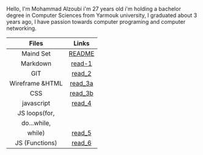 Hello, I'm Mohammad Alzoubi i'm 27 years old i'm holding a bachelor degree in Computer Sciences from Yarmouk university, I graduated about 3 years ago, I have passion towards computer programing and computer networking.

    
|    Files      |        Links         |
|:-------------:|:--------------------:|
| Maind Set     | [README](README.md)  |
| Markdown      | [read-1](read-1.md)  | 
| GIT           | [read_2](read_2.md)  |
|Wireframe &HTML| [read_3a](read_3a.md)|
|CSS            | [read_3b](read_3b.md)|
|javascript     | [read_4](read_4.md)  |
|JS loops(for,  |                      |
|do...while,    |                      |
|while)         | [read_5](read_5.md)  |
|JS (Functions)  | [read_6](read_6.md) |
